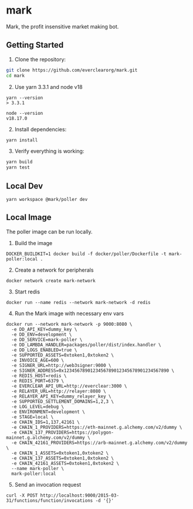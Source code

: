 # mark

Mark, the profit insensitive market making bot.

## Getting Started

1. Clone the repository:

```sh
git clone https://github.com/everclearorg/mark.git
cd mark
```

2. Use yarn 3.3.1 and node v18

```
yarn --version
> 3.3.1
```

```
node --version
v18.17.0
```

2. Install dependencies:

```sh
yarn install
```

3. Verify everything is working:

```sh
yarn build
yarn test
```

## Local Dev

```
yarn workspace @mark/poller dev
```

## Local Image

The poller image can be run locally.

1. Build the image
```
DOCKER_BUILDKIT=1 docker build -f docker/poller/Dockerfile -t mark-poller:local .
```

2. Create a network for peripherals
```
docker network create mark-network
```

3. Start redis
```
docker run --name redis --network mark-network -d redis

```
4. Run the Mark image with necessary env vars
```
docker run --network mark-network -p 9000:8080 \
  -e DD_API_KEY=dummy_key \
  -e DD_ENV=development \
  -e DD_SERVICE=mark-poller \
  -e DD_LAMBDA_HANDLER=packages/poller/dist/index.handler \
  -e DD_LOGS_ENABLED=true \
  -e SUPPORTED_ASSETS=0xtoken1,0xtoken2 \
  -e INVOICE_AGE=600 \
  -e SIGNER_URL=http://web3signer:9000 \
  -e SIGNER_ADDRESS=0x1234567890123456789012345678901234567890 \
  -e REDIS_HOST=redis \
  -e REDIS_PORT=6379 \
  -e EVERCLEAR_API_URL=http://everclear:3000 \
  -e RELAYER_URL=http://relayer:8080 \
  -e RELAYER_API_KEY=dummy_relayer_key \
  -e SUPPORTED_SETTLEMENT_DOMAINS=1,2,3 \
  -e LOG_LEVEL=debug \
  -e ENVIRONMENT=development \
  -e STAGE=local \
  -e CHAIN_IDS=1,137,42161 \
  -e CHAIN_1_PROVIDERS=https://eth-mainnet.g.alchemy.com/v2/dummy \
  -e CHAIN_137_PROVIDERS=https://polygon-mainnet.g.alchemy.com/v2/dummy \
  -e CHAIN_42161_PROVIDERS=https://arb-mainnet.g.alchemy.com/v2/dummy \
  -e CHAIN_1_ASSETS=0xtoken1,0xtoken2 \
  -e CHAIN_137_ASSETS=0xtoken1,0xtoken2 \
  -e CHAIN_42161_ASSETS=0xtoken1,0xtoken2 \
  --name mark-poller \
  mark-poller:local
```

5. Send an invocation request
```
curl -X POST http://localhost:9000/2015-03-31/functions/function/invocations -d '{}'
```
